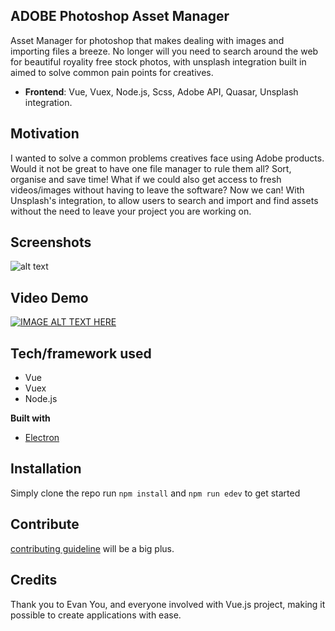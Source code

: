 
## ADOBE Photoshop Asset Manager
Asset Manager for photoshop that makes dealing with images and importing files a breeze. No longer will you need to search around the web for beautiful royality free stock photos, with unsplash integration built in aimed to solve common pain points for creatives.

- **Frontend**: Vue, Vuex, Node.js, Scss, Adobe API, Quasar, Unsplash integration.

## Motivation
I wanted to solve a common problems creatives face using Adobe products. Would it not be great to have one file manager to rule them all? Sort, organise and save time! What if we could also get access to fresh videos/images without having to leave the software? Now we can! With Unsplash's integration, to allow users to search and import and find assets without the need to leave your project you are working on.

 
## Screenshots
![alt text](https://i.imgur.com/MkorqtG.png "")

## Video Demo

[![IMAGE ALT TEXT HERE](http://img.youtube.com/vi/Pz4lXeto7rI/0.jpg)](https://youtu.be/Pz4lXeto7rI)

## Tech/framework used
- Vue
- Vuex
- Node.js

<b>Built with</b>
- [Electron](https://electron.atom.io)


## Installation
Simply clone the repo run `npm install` and `npm run edev` to get started

## Contribute

[contributing guideline](https://github.com/zulip/zulip-electron/blob/master/CONTRIBUTING.md) will be a big plus.

## Credits
Thank you to Evan You, and everyone involved with Vue.js project, making it possible to create applications with ease. 



